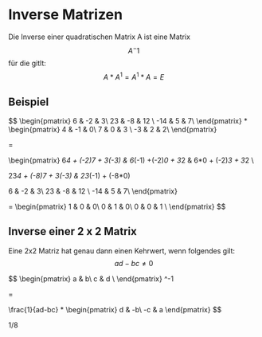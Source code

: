 # Inverse Matrizen


Die Inverse einer quadratischen Matrix A ist eine Matrix $$ A^-1$$
für die gitlt:
$$
A*A^1 = A^1 * A = E$$

## Beispiel

$$
\begin{pmatrix}
6 & -2 & 3\\
23 & -8 & 12 \\
-14 & 5 & 7\\
\end{pmatrix}
*
\begin{pmatrix}
4 & -1 & 0\\
7 & 0 & 3 \\
-3 & 2 & 2\\
\end{pmatrix}

=

\begin{pmatrix}
6*4 +   (-2)*7 + 3*(-3) &
6*(-1) +(-2)*0 + 3*2 &
6*0 +   (-2)*3 + 3*2 \\

23*4 + (-8)*7 + 3*(-3) &
23*(-1) + (-8*0) 

6 & -2 & 3\\
23 & -8 & 12 \\
-14 & 5 & 7\\
\end{pmatrix}

=
\begin{pmatrix}
1 & 0 & 0\\
0 & 1 & 0\\
0 & 0 & 1 \\
\end{pmatrix}
$$

## Inverse einer 2 x 2 Matrix

Eine 2x2 Matriz hat genau dann einen Kehrwert, wenn folgendes gilt:
$$
ad-bc \neq 0
$$


$$
\begin{pmatrix}
a & b\\
c & d \\
\end{pmatrix}
^-1

=

\frac{1}{ad-bc}
* 
\begin{pmatrix}
d & -b\\
-c & a
\end{pmatrix}
$$

1/8